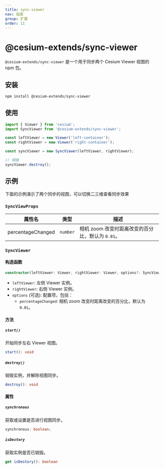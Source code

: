 ```yaml
---
title: sync-viewer
nav: 指南
group: 扩展
order: 11
---
```


# @cesium-extends/sync-viewer

`@cesium-extends/sync-viewer` 是一个用于同步两个 Cesium Viewer 视图的 npm 包。

## 安装

```bash
npm install @cesium-extends/sync-viewer
```

## 使用

```js
import { Viewer } from 'cesium';
import SyncViewer from '@cesium-extends/sync-viewer';

const leftViewer = new Viewer('left-container');
const rightViewer = new Viewer('right-container');

const syncViewer = new SyncViewer(leftViewer, rightViewer);

// 销毁
syncViewer.destroy();
```

## 示例

下面的示例演示了两个同步的视图，可以切换二三维查看同步效果

<code src="@/components/Map/sync-viewer.tsx"></code>

### `SyncViewProps`

| 属性名            | 类型     | 描述                                              |
| ----------------- | -------- | ------------------------------------------------- |
| percentageChanged | `number` | 相机 zoom 改变时距离改变的百分比，默认为 `0.01`。 |

### `SyncViewer`

#### 构造函数

```ts
constructor(leftViewer: Viewer, rightViewer: Viewer, options?: SyncViewProps)
```

- `leftViewer`: 左侧 Viewer 实例。
- `rightViewer`: 右侧 Viewer 实例。
- `options` (可选): 配置项，包括：
  - `percentageChanged`: 相机 zoom 改变时距离改变的百分比，默认为 `0.01`。

#### 方法

##### `start()`

开始同步左右 Viewer 视图。

```ts
start(): void
```

##### `destroy()`

销毁实例，并解除视图同步。

```ts
destroy(): void
```

#### 属性

##### `synchronous`

获取或设置是否进行视图同步。

```ts
synchronous: boolean;
```

##### `isDestory`

获取实例是否已销毁。

```ts
get isDestory(): boolean
```
